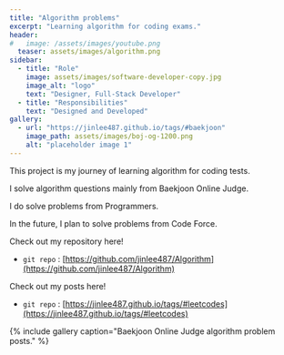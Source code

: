 ```yaml
---
title: "Algorithm problems"
excerpt: "Learning algorithm for coding exams."
header:
#   image: /assets/images/youtube.png
  teaser: assets/images/algorithm.png
sidebar:
  - title: "Role"
    image: assets/images/software-developer-copy.jpg
    image_alt: "logo"
    text: "Designer, Full-Stack Developer"
  - title: "Responsibilities"
    text: "Designed and Developed"
gallery:
  - url: "https://jinlee487.github.io/tags/#baekjoon"
    image_path: assets/images/boj-og-1200.png
    alt: "placeholder image 1"
---
```



This project is my journey of learning algorithm for coding tests.

I solve algorithm questions mainly from Baekjoon Online Judge. 

I do solve problems from Programmers.

In the future, I plan to solve problems from Code Force.

Check out my repository here!
- `git repo` : [https://github.com/jinlee487/Algorithm](https://github.com/jinlee487/Algorithm)

Check out my posts here!
- `git repo` : [https://jinlee487.github.io/tags/#leetcodes](https://jinlee487.github.io/tags/#leetcodes)

{% include gallery caption="Baekjoon Online Judge algorithm problem posts." %}
